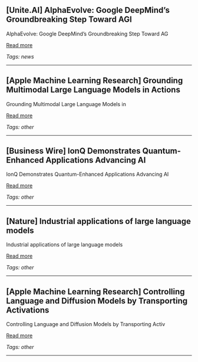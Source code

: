 ## [Unite.AI] AlphaEvolve: Google DeepMind’s Groundbreaking Step Toward AGI

AlphaEvolve: Google DeepMind’s Groundbreaking Step Toward AG

[Read more](https://www.unite.ai/alphaevolve-google-deepminds-groundbreaking-step-toward-agi/)

_Tags: news_

---
## [Apple Machine Learning Research] Grounding Multimodal Large Language Models in Actions

Grounding Multimodal Large Language Models in

[Read more](https://machinelearning.apple.com/research/grounding-multimodal-large)

_Tags: other_

---
## [Business Wire] IonQ Demonstrates Quantum-Enhanced Applications Advancing AI

IonQ Demonstrates Quantum-Enhanced Applications Advancing AI

[Read more](https://www.businesswire.com/news/home/20250501694064/en/IonQ-Demonstrates-Quantum-Enhanced-Applications-Advancing-AI)

_Tags: other_

---
## [Nature] Industrial applications of large language models

Industrial applications of large language models

[Read more](https://www.nature.com/articles/s41598-025-98483-1)

_Tags: other_

---
## [Apple Machine Learning Research] Controlling Language and Diffusion Models by Transporting Activations

Controlling Language and Diffusion Models by Transporting Activ

[Read more](https://machinelearning.apple.com/research/transporting-activations)

_Tags: other_

---

